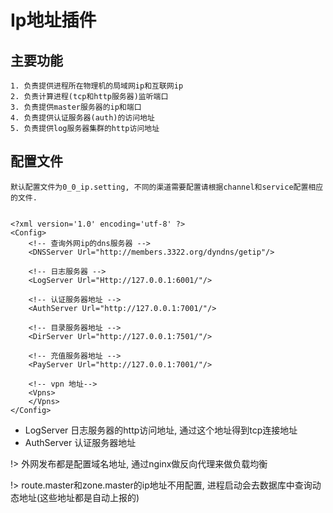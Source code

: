# Ip地址插件


## 主要功能
	
	1. 负责提供进程所在物理机的局域网ip和互联网ip
	2. 负责计算进程(tcp和http服务器)监听端口
	3. 负责提供master服务器的ip和端口
	4. 负责提供认证服务器(auth)的访问地址
	5. 负责提供log服务器集群的http访问地址

## 配置文件
	
	默认配置文件为0_0_ip.setting, 不同的渠道需要配置请根据channel和service配置相应的文件.

	
	<?xml version='1.0' encoding='utf-8' ?>
	<Config>
		<!-- 查询外网ip的dns服务器 -->
		<DNSServer Url="http://members.3322.org/dyndns/getip"/>
	
		<!-- 日志服务器 -->
		<LogServer Url="Http://127.0.0.1:6001/"/>
	
		<!-- 认证服务器地址 -->
		<AuthServer Url="http://127.0.0.1:7001/"/>
	
		<!-- 目录服务器地址 -->
		<DirServer Url="http://127.0.0.1:7501/"/>
	
		<!-- 充值服务器地址 -->
		<PayServer Url="http://127.0.0.1:7001/"/>
		
	  	<!-- vpn 地址-->
	  	<Vpns>
	  	</Vpns>
	</Config>


- LogServer  日志服务器的http访问地址, 通过这个地址得到tcp连接地址
- AuthServer 认证服务器地址

!> 外网发布都是配置域名地址, 通过nginx做反向代理来做负载均衡

!> route.master和zone.master的ip地址不用配置, 进程启动会去数据库中查询动态地址(这些地址都是自动上报的)
